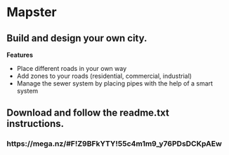 <h1>Mapster</h1>
<h2>Build and design your own city.</h2>
<b>Features</b>
<ul>
<li>Place different roads in your own way</li>
<li>Add zones to your roads (residential, commercial, industrial)</li>
<li>Manage the sewer system by placing pipes with the help of a smart system</li>
</ul>

<h2>Download and follow the readme.txt instructions.</h2>
<h3>https://mega.nz/#F!Z9BFkYTY!55c4m1m9_y76PDsDCKpAEw</h3>
